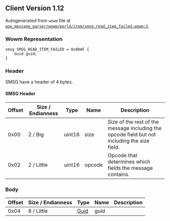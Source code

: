 ## Client Version 1.12

Autogenerated from `wowm` file at [`wow_message_parser/wowm/world/item/smsg_read_item_failed.wowm:3`](https://github.com/gtker/wow_messages/tree/main/wow_message_parser/wowm/world/item/smsg_read_item_failed.wowm#L3).

### Wowm Representation
```rust,ignore
smsg SMSG_READ_ITEM_FAILED = 0x00AF {
    Guid guid;
}
```
### Header
SMSG have a header of 4 bytes.

#### SMSG Header
| Offset | Size / Endianness | Type   | Name   | Description |
| ------ | ----------------- | ------ | ------ | ----------- |
| 0x00   | 2 / Big           | uint16 | size   | Size of the rest of the message including the opcode field but not including the size field.|
| 0x02   | 2 / Little        | uint16 | opcode | Opcode that determines which fields the message contains.|
### Body
| Offset | Size / Endianness | Type | Name | Description |
| ------ | ----------------- | ---- | ---- | ----------- |
| 0x04 | 8 / Little | [Guid](../spec/packed-guid.md) | guid |  |
